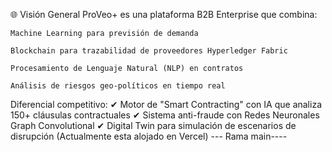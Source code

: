 🌐 Visión General
ProVeo+ es una plataforma B2B Enterprise que combina:

    Machine Learning para previsión de demanda

    Blockchain para trazabilidad de proveedores Hyperledger Fabric

    Procesamiento de Lenguaje Natural (NLP) en contratos

    Análisis de riesgos geo-políticos en tiempo real

Diferencial competitivo:
✔ Motor de "Smart Contracting" con IA que analiza 150+ cláusulas contractuales
✔ Sistema anti-fraude con Redes Neuronales Graph Convolutional
✔ Digital Twin para simulación de escenarios de disrupción
    (Actualmente esta alojado en Vercel)  --- Rama main----
    